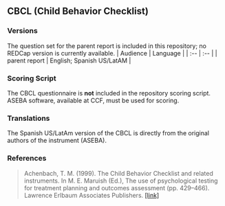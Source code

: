 ## CBCL (Child Behavior Checklist)

### Versions
The question set for the parent report is included in this repository; no REDCap version is currently available.
| Audience | Language |
| :--  | :--  |
| parent report | English; Spanish US/LatAM  |


### Scoring Script
The CBCL questionnaire is **not** included in the repository scoring script.  ASEBA software, available at CCF, must be used for scoring.


### Translations
The Spanish US/LatAm version of the CBCL is directly from the original authors of the instrument (ASEBA).


### References
> Achenbach, T. M. (1999). The Child Behavior Checklist and related instruments. In M. E. Maruish (Ed.), The use of psychological testing for treatment planning and outcomes assessment (pp. 429–466). Lawrence Erlbaum Associates Publishers. [[link]](https://psycnet.apa.org/record/1999-02767-014)


